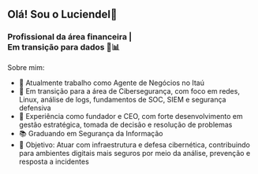 ## Olá! Sou o Luciendel👋
### Profissional da área financeira | <br> Em transição para dados 🎲📊

Sobre mim:
- 🔭 Atualmente trabalho como Agente de Negócios no Itaú 
- 🌱 Em transição para a área de Cibersegurança, com foco em redes, Linux, análise de logs, fundamentos de SOC, SIEM e segurança defensiva  
- 💼 Experiência como fundador e CEO, com forte desenvolvimento em gestão estratégica, tomada de decisão e resolução de problemas  
- 📚 Graduando em Segurança da Informação  
- 🎯 Objetivo: Atuar com infraestrutura e defesa cibernética, contribuindo para ambientes digitais mais seguros por meio da análise, prevenção e resposta a incidentes




